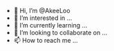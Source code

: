 - 👋 Hi, I’m @AkeeLoo
- 👀 I’m interested in ...
- 🌱 I’m currently learning ...
- 💞️ I’m looking to collaborate on ...
- 📫 How to reach me ...

<!---
AkeeLoo/AkeeLoo is a ✨ special ✨ repository because its `README.md` (this file) appears on your GitHub profile.
You can click the Preview link to take a look at your changes.
--->
